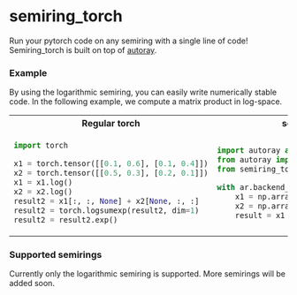 # semiring_torch

Run your pytorch code on any semiring with a single line of code!
Semiring_torch is built on top of [autoray](https://github.com/jcmgray/autoray).

### Example

By using the logarithmic semiring, you can easily write numerically stable code. 
In the following example, we compute a matrix product in log-space.

<table>
<tr>
<th>Regular torch</th>
<th>semiring_torch</th>
</tr>
<tr>
<td>

```python
import torch

x1 = torch.tensor([[0.1, 0.6], [0.1, 0.4]])
x2 = torch.tensor([[0.5, 0.3], [0.2, 0.1]])
x1 = x1.log()
x2 = x2.log()
result2 = x1[:, :, None] + x2[None, :, :]
result2 = torch.logsumexp(result2, dim=1)
result2 = result2.exp()
```
</td>
<td>

```python
import autoray as ar
from autoray import numpy as np
from semiring_torch import *

with ar.backend_like('log_torch'):
    x1 = np.array([[0.1, 0.6], [0.1, 0.4]])
    x2 = np.array([[0.5, 0.3], [0.2, 0.1]])
    result = x1 @ x2
```

</td>
</tr>
</table>

### Supported semirings
Currently only the logarithmic semiring is supported. More semirings will be added soon.